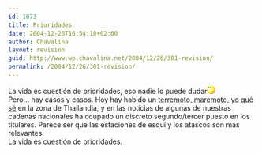 ```yaml
---
id: 1073
title: Prioridades
date: 2004-12-26T16:54:18+02:00
author: Chavalina
layout: revision
guid: http://www.wp.chavalina.net/2004/12/26/301-revision/
permalink: /2004/12/26/301-revision/
---
```

La vida es cuestión de prioridades, eso nadie lo puede dudar![emo](/imagenes/emoticonos/pensativo.gif)  
Pero… hay casos y casos. Hoy hay habido un <a href="http://www.elmundo.es/elmundo/2004/12/26/sociedad/1104079102.html" target="_blank">terremoto, maremoto, yo qué sé</a> en la zona de Thailandia, y en las noticias de algunas de nuestras cadenas nacionales ha ocupado un discreto segundo/tercer puesto en los titulares. Parece ser que las estaciones de esquí y los atascos son más relevantes.  
La vida es cuestión de prioridades.